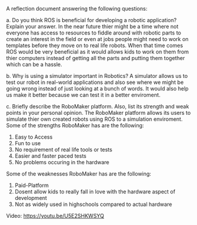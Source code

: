A reflection document answering the following questions:

a. Do you think ROS is beneficial for developing a robotic application? Explain your answer.
  In the near future thier might be a time where not everyone has access to resources to fiddle around with robotic parts to create an interest in the field or even at jobs people might need to work on templates before they move on to real life robots. When that time comes ROS would be very beneficial as it would allows kids to work on them from thier computers instead of getting all the parts and putting them together which can be a hassle.

b. Why is using a simulator important in Robotics?
A simulator allows us to test our robot in real-world applications and also see where we might be going wrong instead of just looking at a bunch of words. It would also help us make it better because we can test it in a better enviroment.

c. Briefly describe the RoboMaker platform. Also, list its strength and weak points in your
personal opinion.
The RoboMaker platform allows its users to simulate thier own created robots using ROS to a simulation enviroment.
Some of the strengths RoboMaker has are the following:
1. Easy to Access
2. Fun to use
3. No requirement of real life tools or tests
4. Easier and faster paced tests
5. No problems occuring in the hardware

Some of the weaknesses RoboMaker has are the following:
1. Paid-Platform
2. Dosent allow kids to really fall in love with the hardware aspect of development
3. Not as widely used in highschools compared to actual hardware



Video: https://youtu.be/U5E2SHKWSYQ
